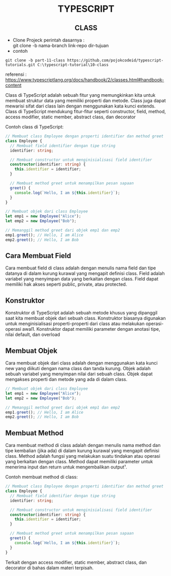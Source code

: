 <div align="center">
  
# TYPESCRIPT
## CLASS

</div>

- Clone Projeck
  perintah dasarnya : <br>
  git clone -b nama-branch link-repo dir-tujuan
- contoh

```
git clone -b part-11-class https://github.com/pojokcodeid/typescript-tutorials.git C:\typescript-tutorial\10-class
```

referensi : <br>
https://www.typescriptlang.org/docs/handbook/2/classes.html#handbook-content

Class di TypeScript adalah sebuah fitur yang memungkinkan kita untuk membuat struktur data yang memiliki properti dan metode. Class juga dapat mewarisi sifat dari class lain dengan menggunakan kata kunci extends. Class di TypeScript mendukung fitur-fitur seperti constructor, field, method, access modifier, static member, abstract class, dan decorator

Contoh class di TypeScript:

```ts
// Membuat class Employee dengan properti identifier dan method greet
class Employee {
  // Membuat field identifier dengan tipe string
  identifier: string;

  // Membuat constructor untuk menginisialisasi field identifier
  constructor(identifier: string) {
    this.identifier = identifier;
  }

  // Membuat method greet untuk menampilkan pesan sapaan
  greet() {
    console.log(`Hello, I am ${this.identifier}`);
  }
}

// Membuat objek dari class Employee
let emp1 = new Employee("Alice");
let emp2 = new Employee("Bob");

// Memanggil method greet dari objek emp1 dan emp2
emp1.greet(); // Hello, I am Alice
emp2.greet(); // Hello, I am Bob
```

## Cara Membuat Field

Cara membuat field di class adalah dengan menulis nama field dan tipe datanya di dalam kurung kurawal yang mengapit definisi class. Field adalah variabel yang menyimpan data yang berkaitan dengan class. Field dapat memiliki hak akses seperti public, private, atau protected.

## Konstruktor

Konstruktor di TypeScript adalah sebuah metode khusus yang dipanggil saat kita membuat objek dari sebuah class. Konstruktor biasanya digunakan untuk menginisialisasi properti-properti dari class atau melakukan operasi-operasi awal1. Konstruktor dapat memiliki parameter dengan anotasi tipe, nilai default, dan overload

## Membuat Objek

Cara membuat objek dari class adalah dengan menggunakan kata kunci new yang diikuti dengan nama class dan tanda kurung. Objek adalah sebuah variabel yang menyimpan nilai dari sebuah class. Objek dapat mengakses properti dan metode yang ada di dalam class.

```ts
// Membuat objek dari class Employee
let emp1 = new Employee("Alice");
let emp2 = new Employee("Bob");

// Memanggil method greet dari objek emp1 dan emp2
emp1.greet(); // Hello, I am Alice
emp2.greet(); // Hello, I am Bob
```

## Membuat Method

Cara membuat method di class adalah dengan menulis nama method dan tipe kembalian (jika ada) di dalam kurung kurawal yang mengapit definisi class. Method adalah fungsi yang melakukan suatu tindakan atau operasi yang berkaitan dengan class. Method dapat memiliki parameter untuk menerima input dan return untuk mengembalikan output¹.

Contoh membuat method di class:

```typescript
// Membuat class Employee dengan properti identifier dan method greet
class Employee {
  // Membuat field identifier dengan tipe string
  identifier: string;

  // Membuat constructor untuk menginisialisasi field identifier
  constructor(identifier: string) {
    this.identifier = identifier;
  }

  // Membuat method greet untuk menampilkan pesan sapaan
  greet() {
    console.log(`Hello, I am ${this.identifier}`);
  }
}
```

Terkait dengan access modifier, static member, abstract class, dan decorator di bahas dalam materi terpisah.
